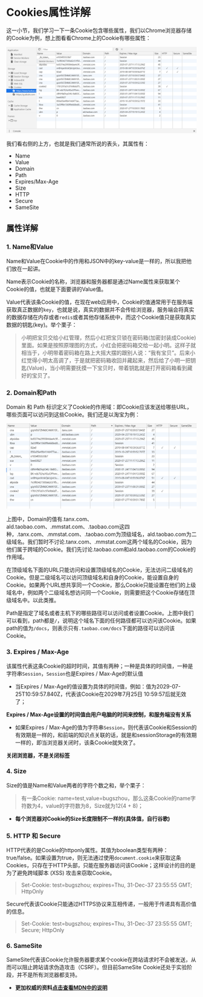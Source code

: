 # Cookies属性详解

这一小节，我们学习一下一条Cookie包含哪些属性，我们以Chrome浏览器存储的Cookie为例，想上图看看Chrome上的Cookie有哪些属性：

![Cookie属性](./imgs/cookie_properties.png)

我们看右侧的上方，也就是我们通常所说的表头，其属性有：

- Name
- Value
- Domain
- Path
- Expires/Max-Age
- Size
- HTTP
- Secure
- SameSite

## 属性详解

### 1. Name和Value

Name和Value在Cookie中的作用和JSON中的key-value是一样的，所以我把他们放在一起讲。

Name表示Cookie的名称，浏览器和服务器都是通过Name属性来获取某个Cookie的值，也就是下面要讲的Value值。

Value代表该条Cookie的值，在现在web应用中，Cookie的值通常用于在服务端获取真正数据的`key`，也就是说，真实的数据并不会传给浏览器，服务端会将真实的数据存储在内存或者`redis`或者其他存储系统中，而这个Cookie值只是获取真实数据的钥匙(key)。举个栗子：

> 小明把宝贝交给小红管理，然后小红把宝贝锁在密码箱(加密封装成Cookie)里面。如果是按照原理图的方式，小红会把密码箱交给一起小明。这样子就相当于，小明带着密码箱在路上大摇大摆的跟别人说：“我有宝贝”。后来小红觉得小明太高调了，于是就把密码箱收回并藏起来，然后给了小明一把钥匙(Value)，当小明需要抚摸一下宝贝时，带着钥匙就是打开密码箱看到藏好的宝贝了。

### 2. Domain和Path

Domain 和 Path 标识定义了Cookie的作用域：即Cookie应该发送给哪些URL，哪些页面可以访问到这些Cookie。我们还是以淘宝为例：

![Cookie的作用域](./imgs/cookie_properties_1.png)

上图中，Domain的值有.tanx.com、ald.taobao.com、.mmstat.com、.taobao.com这四种，.tanx.com、.mmstat.com、.taobao.com为顶级域名，ald.taobao.com为二级域名。我们暂时不讨论.tanx.com、.mmstat.com这两个域名的Cookie，因为他们属于跨域的Cookie。我们先讨论.taobao.com和ald.taobao.com的Cookie的作用域。

在顶级域名下面的URL只能访问和设置顶级域名的Cookie，无法访问二级域名的Cookie。但是二级域名可以访问顶级域名和自身的Cookie，能设置自身的Cookie。如果两个URL想共享同一个Cookie，那么Cookie只能设置在他们的上级域名中，例如两个二级域名想访问同一个Cookie，则需要把这个Cookie存储在顶级域名中。以此类推。

Path是指定了域名或者主机下的哪些路径可以访问或者设置Cookie。上图中我们可以看到，path都是`/`，说明这个域名下面的任何路径都可以访问该Cookie。如果path的值为`/docs`，则表示只有`.taobao.com/docs`下面的路径可以访问该Cookie。

### 3. Expires / Max-Age

该属性代表这条Cookie的超时时间，其值有两种；一种是具体的时间值，一种是字符串`Session`，`Session`也是Expires / Max-Age的默认值

- 当Expires / Max-Age的值设置为具体的时间值，例如：值为2029-07-25T10:59:57.840Z，代表该Cookie在2029年7月25日 10:59:57后就无效了；

**Expires / Max-Age设置的时间值由用户电脑的时间来控制，和服务端没有关系**

- 如果Expires / Max-Age的值为字符串`Session`，则代表该Cookie和Session的有效期是一样的，和前端的知识点关联的话，就是和sessionStorage的有效期一样的，即当浏览器关闭时，该条Cookie就失效了。

**关闭浏览器，不是关闭标签**

### 4. Size

Size的值是Name和Value两者的字符个数之和，举个栗子：

> 有一条Cookie: name=test,value=bugszhou，那么这条Cookie的name字符数为4，value的字符数为8，Size就为12(4 + 8)；

- **每个浏览器对Cookie的Size长度限制不一样的(具体值，自行谷歌)**

### 5. HTTP 和 Secure

HTTP代表的是Cookie的httponly属性。其值为boolean类型有两种：true/false。如果设置为true，则无法通过使用`document.cookie`来获取这条Cookies，只存在于HTTP头部，只能在服务器访问该Cookie；这样设计的目的是为了避免跨域脚本 (XSS) 攻击来窃取Cookie。

> Set-Cookie: test=bugszhou; expires=Thu, 31-Dec-37 23:55:55 GMT; HttpOnly

Secure代表该Cookie只能通过HTTPS协议来互相传递，一般用于传递具有高价值的信息。

> Set-Cookie: test=bugszhou; expires=Thu, 31-Dec-37 23:55:55 GMT; Secure; HttpOnly

### 6. SameSite

SameSite代表该Cookie允许服务器要求某个cookie在跨站请求时不会被发送，从而可以阻止跨站请求伪造攻击（CSRF）。但目前SameSite Cookie还处于实验阶段，并不是所有浏览器都支持。


- **更加权威的资料[点击查看MDN中的说明](https://developer.mozilla.org/zh-CN/docs/Web/HTTP/Cookies)**
